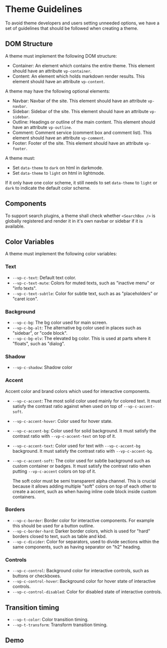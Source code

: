 # Theme Guidelines

To avoid theme developers and users setting unneeded options, we have a set of guidelines that should be followed when creating a theme.

## DOM Structure

A theme must implement the following DOM structure:

- Container: An element which contains the entire theme. This element should have an attribute `vp-container`.
- Content: An element which holds markdown render results. This element should have an attribute `vp-content`.

A theme may have the following optional elements:

- Navbar: Navbar of the site. This element should have an attribute `vp-navbar`.
- Sidebar: Sidebar of the site. This element should have an attribute `vp-sidebar`.
- Outline: Headings or outline of the main content. This element should have an attribute `vp-outline`.
- Comment: Comment service (comment box and comment list). This element should have an attribute `vp-comment`.
- Footer: Footer of the site. This element should have an attribute `vp-footer`.

A theme must:

- Set `data-theme` to `dark` on html in darkmode.
- Set `data-theme` to `light` on html in lightmode.

If it only have one color scheme, it still needs to set `data-theme` to `light` or `dark` to indicate the default color scheme.

## Components

To support search plugins, a theme shall check whether `<SearchBox />` is globally registered and render it in it's own navbar or sidebar if it is available.

## Color Variables

A theme must implement the following color variables:

### Text

- `--vp-c-text`: Default text color.
- `--vp-c-text-mute`: Colors for muted texts, such as "inactive menu" or "info texts".
- `--vp-c-text-subtle`: Color for subtle text, such as as "placeholders" or "caret icon".

### Background

- `--vp-c-bg`: The bg color used for main screen.
- `--vp-c-bg-alt`: The alternative bg color used in places such as "sidebar", or "code block".
- `--vp-c-bg-elv`: The elevated bg color. This is used at parts where it "floats", such as "dialog".

### Shadow

- `--vp-c-shadow`: Shadow color

### Accent

Accent color and brand colors which used for interactive components.

- `--vp-c-accent`: The most solid color used mainly for colored text. It must satisfy the contrast ratio against when used on top of `--vp-c-accent-soft`.
- `--vp-c-accent-hover`: Color used for hover state.
- `--vp-c-accent-bg`: Color used for solid background. It must satisfy the contrast ratio with `--vp-c-accent-text` on top of it.
- `--vp-c-accent-text`: Color used for text with `--vp-c-accent-bg` background. It must satisfy the contrast ratio with `--vp-c-accent-bg`.
- `--vp-c-accent-soft`: The color used for subtle background such as custom container or badges. It must satisfy the contrast ratio when putting `--vp-c-accent` colors on top of it.

  The soft color must be semi transparent alpha channel. This is crucial because it allows adding multiple "soft" colors on top of each other to create a accent, such as when having inline code block inside custom containers.

### Borders

- `--vp-c-border`: Border color for interactive components. For example this should be used for a button outline.
- `--vp-c-border-hard`: Darker border colors, which is used for "hard" borders closed to text, such as table and kbd.
- `--vp-c-divider`: Color for separators, used to divide sections within the same components, such as having separator on "h2" heading.

### Controls

- `--vp-c-control`: Background color for interactive controls, such as buttons or checkboxes.
- `--vp-c-control-hover`: Background color for hover state of interactive controls.
- `--vp-c-control-disabled`: Color for disabled state of interactive controls.

## Transition timing

- `--vp-t-color`: Color transition timing.
- `--vp-t-transform`: Transform transition timing.

## Demo

<PaletteDisplay />
